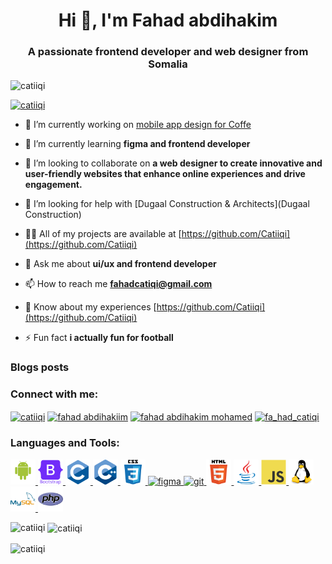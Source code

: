 <h1 align="center">Hi 👋, I'm Fahad abdihakim</h1>
<h3 align="center">A passionate frontend developer and web designer from Somalia</h3>

<p align="left"> <img src="https://komarev.com/ghpvc/?username=catiiqi&label=Profile%20views&color=0e75b6&style=flat" alt="catiiqi" /> </p>

<p align="left"> <a href="https://github.com/ryo-ma/github-profile-trophy"><img src="https://github-profile-trophy.vercel.app/?username=catiiqi" alt="catiiqi" /></a> </p>

- 🔭 I’m currently working on [mobile app design for Coffe](https://www.figma.com/proto/UMZSPBYbffU1WELcZexTbW/HCI---Sunrise-Mocha?node-id=78-2&starting-point-node-id=78%3A2&t=LTWITpqLEtoPE1p2-1)

- 🌱 I’m currently learning **figma and frontend developer**

- 👯 I’m looking to collaborate on **a web designer to create innovative and user-friendly websites that enhance online experiences and drive engagement.**

- 🤝 I’m looking for help with [Dugaal Construction & Architects](Dugaal Construction)

- 👨‍💻 All of my projects are available at [https://github.com/Catiiqi](https://github.com/Catiiqi)

- 💬 Ask me about **ui/ux and frontend developer**

- 📫 How to reach me **fahadcatiqi@gmail.com**

- 📄 Know about my experiences [https://github.com/Catiiqi](https://github.com/Catiiqi)

- ⚡ Fun fact **i actually fun for football**

### Blogs posts
<!-- BLOG-POST-LIST:START -->
<!-- BLOG-POST-LIST:END -->

<h3 align="left">Connect with me:</h3>
<p align="left">
<a href="https://dev.to/catiiqi" target="blank"><img align="center" src="https://raw.githubusercontent.com/rahuldkjain/github-profile-readme-generator/master/src/images/icons/Social/devto.svg" alt="catiiqi" height="30" width="40" /></a>
<a href="https://linkedin.com/in/fahad abdihakiim" target="blank"><img align="center" src="https://raw.githubusercontent.com/rahuldkjain/github-profile-readme-generator/master/src/images/icons/Social/linked-in-alt.svg" alt="fahad abdihakiim" height="30" width="40" /></a>
<a href="https://fb.com/fahad abdihakim mohamed" target="blank"><img align="center" src="https://raw.githubusercontent.com/rahuldkjain/github-profile-readme-generator/master/src/images/icons/Social/facebook.svg" alt="fahad abdihakim mohamed" height="30" width="40" /></a>
<a href="https://instagram.com/fa_had_catiqi" target="blank"><img align="center" src="https://raw.githubusercontent.com/rahuldkjain/github-profile-readme-generator/master/src/images/icons/Social/instagram.svg" alt="fa_had_catiqi" height="30" width="40" /></a>
</p>

<h3 align="left">Languages and Tools:</h3>
<p align="left"> <a href="https://developer.android.com" target="_blank" rel="noreferrer"> <img src="https://raw.githubusercontent.com/devicons/devicon/master/icons/android/android-original-wordmark.svg" alt="android" width="40" height="40"/> </a> <a href="https://getbootstrap.com" target="_blank" rel="noreferrer"> <img src="https://raw.githubusercontent.com/devicons/devicon/master/icons/bootstrap/bootstrap-plain-wordmark.svg" alt="bootstrap" width="40" height="40"/> </a> <a href="https://www.cprogramming.com/" target="_blank" rel="noreferrer"> <img src="https://raw.githubusercontent.com/devicons/devicon/master/icons/c/c-original.svg" alt="c" width="40" height="40"/> </a> <a href="https://www.w3schools.com/cpp/" target="_blank" rel="noreferrer"> <img src="https://raw.githubusercontent.com/devicons/devicon/master/icons/cplusplus/cplusplus-original.svg" alt="cplusplus" width="40" height="40"/> </a> <a href="https://www.w3schools.com/css/" target="_blank" rel="noreferrer"> <img src="https://raw.githubusercontent.com/devicons/devicon/master/icons/css3/css3-original-wordmark.svg" alt="css3" width="40" height="40"/> </a> <a href="https://www.figma.com/" target="_blank" rel="noreferrer"> <img src="https://www.vectorlogo.zone/logos/figma/figma-icon.svg" alt="figma" width="40" height="40"/> </a> <a href="https://git-scm.com/" target="_blank" rel="noreferrer"> <img src="https://www.vectorlogo.zone/logos/git-scm/git-scm-icon.svg" alt="git" width="40" height="40"/> </a> <a href="https://www.w3.org/html/" target="_blank" rel="noreferrer"> <img src="https://raw.githubusercontent.com/devicons/devicon/master/icons/html5/html5-original-wordmark.svg" alt="html5" width="40" height="40"/> </a> <a href="https://www.java.com" target="_blank" rel="noreferrer"> <img src="https://raw.githubusercontent.com/devicons/devicon/master/icons/java/java-original.svg" alt="java" width="40" height="40"/> </a> <a href="https://developer.mozilla.org/en-US/docs/Web/JavaScript" target="_blank" rel="noreferrer"> <img src="https://raw.githubusercontent.com/devicons/devicon/master/icons/javascript/javascript-original.svg" alt="javascript" width="40" height="40"/> </a> <a href="https://www.linux.org/" target="_blank" rel="noreferrer"> <img src="https://raw.githubusercontent.com/devicons/devicon/master/icons/linux/linux-original.svg" alt="linux" width="40" height="40"/> </a> <a href="https://www.mysql.com/" target="_blank" rel="noreferrer"> <img src="https://raw.githubusercontent.com/devicons/devicon/master/icons/mysql/mysql-original-wordmark.svg" alt="mysql" width="40" height="40"/> </a> <a href="https://www.php.net" target="_blank" rel="noreferrer"> <img src="https://raw.githubusercontent.com/devicons/devicon/master/icons/php/php-original.svg" alt="php" width="40" height="40"/> </a> </p>

<p><img align="left" src="https://github-readme-stats.vercel.app/api/top-langs?username=catiiqi&show_icons=true&locale=en&layout=compact" alt="catiiqi" /></p>

<p>&nbsp;<img align="center" src="https://github-readme-stats.vercel.app/api?username=catiiqi&show_icons=true&locale=en" alt="catiiqi" /></p>

<p><img align="center" src="https://github-readme-streak-stats.herokuapp.com/?user=catiiqi&" alt="catiiqi" /></p>

